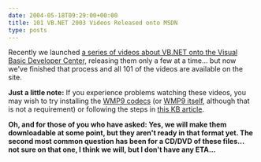 ```yaml
---
date: 2004-05-18T09:29:00+00:00
title: 101 VB.NET 2003 Videos Released onto MSDN
type: posts
---
```

Recently we launched [a series of videos about VB.NET onto the Visual Basic Developer Center](https://msdn.microsoft.com/vbasic/atthemovies), releasing them only a few at a time... but now we've finished that process and all 101 of the videos are available on the site.

**Just a little note:** If you experience problems watching these videos, you may wish to try installing the [WMP9 codecs](https://www.microsoft.com/windows/windowsmedia/9series/codecs/vcm.aspx) (or [WMP9 itself](https://www.microsoft.com/windows/windowsmedia/9series/player.aspx), although that is not a requirement) or following the steps in [this KB article](https://support.microsoft.com/default.aspx?scid=kb;en-us;306699&Product=wmp).

**Oh, and for those of you who have asked: Yes, we will make them downloadable at some point, but they aren't ready in that format yet. The second most common question has been for a CD/DVD of these files... not sure on that one, I think we will, but I don't have any ETA...**
